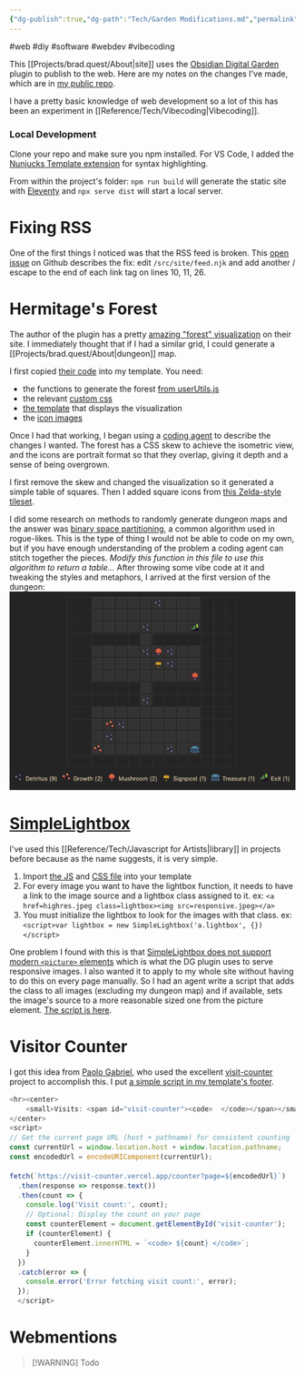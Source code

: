 ```yaml
---
{"dg-publish":true,"dg-path":"Tech/Garden Modifications.md","permalink":"/tech/garden-modifications/","noteIcon":"2"}
---
```


#web #diy #software #webdev #vibecoding

This [[Projects/brad.quest/About\|site]] uses the [Obsidian Digital Garden](https://github.com/oleeskild/Obsidian-Digital-Garden) plugin to publish to the web. Here are my notes on the changes I've made, which are in [my public repo](https://github.com/oakbrad/brad.quest). 

I have a pretty basic knowledge of web development so a lot of this has been an experiment in [[Reference/Tech/Vibecoding\|Vibecoding]].
### Local Development
Clone your repo and make sure you npm installed. For VS Code, I added the [Nunjucks Template extension](https://marketplace.visualstudio.com/items?itemName=eseom.nunjucks-template) for syntax highlighting.

From within the project's folder: `npm run build` will generate the static site with [Eleventy](https://www.11ty.dev/) and `npx serve dist` will start a local server.
# Fixing RSS
One of the first things I noticed was that the RSS feed is broken. This [open issue](https://github.com/oleeskild/obsidian-digital-garden/issues/493#issuecomment-1825034758) on Github describes the fix: edit `/src/site/feed.njk` and add another / escape to the end of each link tag on lines 10, 11, 26.
# Hermitage's Forest
The author of the plugin has a pretty [amazing "forest" visualization](https://hermitage.utsob.me/) on their site. I immediately thought that if I had a similar grid, I could generate a [[Projects/brad.quest/About\|dungeon]] map.

I first copied [their code](https://github.com/uroybd/topobon) into my template. You need:
* the functions to generate the forest [from userUtils.js](https://github.com/uroybd/topobon/blob/main/src/helpers/userUtils.js)
* the relevant [custom css](https://github.com/uroybd/topobon/blob/main/src/site/styles/custom-style.scss)
* [the template](https://github.com/uroybd/topobon/blob/main/src/site/_includes/components/user/index/header/forest.njk) that displays the visualization
* the [icon images](https://github.com/uroybd/topobon/tree/main/src/site/img)

Once I had that working, I began using a [coding agent](https://codegen.com/) to describe the changes I wanted. The forest has a CSS skew to achieve the isometric view, and the icons are portrait format so that they overlap, giving it depth and a sense of being overgrown.

I first remove the skew and changed the visualization so it generated a simple table of squares. Then I added square icons from [this Zelda-style tileset](https://jaymarksman.itch.io/retro-dungeon-dx).

I did some research on methods to randomly generate dungeon maps and the answer was [binary space partitioning](https://gamedev.stackexchange.com/questions/82059/algorithm-for-procedural-2d-map-with-connected-paths), a common algorithm used in rogue-likes. This is the type of thing I would not be able to code on my own, but if you have enough understanding of the problem a coding agent can stitch together the pieces. *Modify this function in this file to use this algorithm to return a table...* After throwing some vibe code at it and tweaking the styles and metaphors, I arrived at the first version of the dungeon:
![dungeon-map-v1.png](/img/user/System/Uploads/dungeon-map-v1.png)
# [SimpleLightbox](https://simplelightbox.js.org/)
I've used this [[Reference/Tech/Javascript for Artists\|library]] in projects before because as the name suggests, it is very simple.
1. Import [the JS](https://cdnjs.cloudflare.com/ajax/libs/simplelightbox/2.14.2/simple-lightbox.min.js) and [CSS file](https://cdnjs.cloudflare.com/ajax/libs/simplelightbox/2.14.2/simple-lightbox.min.css) into your template
2. For every image you want to have the lightbox function, it needs to have a link to the image source and a lightbox class assigned to it. ex:
   `<a href=highres.jpeg class=lightbox><img src=responsive.jpeg></a>`
3. You must initialize the lightbox to look for the images with that class. ex:
   `<script>var lightbox = new SimpleLightbox('a.lightbox', {})</script>`

One problem I found with this is that [SimpleLightbox does not support modern `<picture>` elements](https://github.com/andreknieriem/simplelightbox/issues/153) which is what the DG plugin uses to serve responsive images. I also wanted it to apply to my whole site without having to do this on every page manually. So I had an agent write a script that adds the class to all images (excluding my dungeon map) and if available, sets the image's source to a more reasonable sized one from the picture element. [The script is here](https://github.com/oakbrad/brad.quest/blob/main/src/site/_includes/components/lightboxScript.njk).
# Visitor Counter
I got this idea from [Paolo Gabriel](https://www.paologabriel.com/swamp/count-page-visits/), who used the excellent [visit-counter](https://github.com/devXprite/visit-counter) project to accomplish this. I put [a simple script in my template's footer](https://github.com/oakbrad/brad.quest/blob/main/src/site/_includes/components/user/common/footer/counter.njk).
```javascript
<hr><center>
    <small>Visits: <span id="visit-counter"><code>  </code></span></small>
</center>
<script>
// Get the current page URL (host + pathname) for consistent counting
const currentUrl = window.location.host + window.location.pathname;
const encodedUrl = encodeURIComponent(currentUrl);

fetch(`https://visit-counter.vercel.app/counter?page=${encodedUrl}`)
  .then(response => response.text())
  .then(count => {
    console.log('Visit count:', count);
    // Optional: Display the count on your page
    const counterElement = document.getElementById('visit-counter');
    if (counterElement) {
      counterElement.innerHTML = `<code> ${count} </code>`;
    }
  })
  .catch(error => {
    console.error('Error fetching visit count:', error);
  });
  </script>
```

# Webmentions

> [!WARNING] Todo


